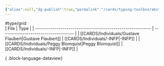 ```yaml
---
{"alias":null,"dg-publish":true,"permalink":"/cards/typing-toolbox/abstract/","dgPassFrontmatter":true,"noteIcon":"1","created":"2023-04-14T15:21:37.723+02:00","updated":"2023-05-28T12:50:11.921+02:00"}
---
```


#type/grid  
| File                                                        | Type                                  |
| ----------------------------------------------------------- | ------------------------------------- |
| [[CARDS/Individuals/Gustave Flaubert\|Gustave Flaubert]] | [[CARDS/Individuals/-INFP\|-INFP]] |
| [[CARDS/Individuals/Peggy Blomquist\|Peggy Blomquist]]   | [[CARDS/Individuals/-INFP\|-INFP]] |

{ .block-language-dataview}